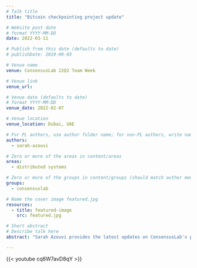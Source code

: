 ```yaml
---
# Talk title
title: "Bitcoin checkpointing project update"

# Website post date
# format YYYY-MM-DD
date: 2022-03-11

# Publish from this date (defaults to date)
# publishDate: 2019-09-03

# Venue name
venue: ConsensusLab 22Q2 Team Week

# Venue link
venue_url:

# Venue date (defaults to date)
# format YYYY-MM-DD
venue_date: 2022-02-07

# Venue location
venue_location: Dubai, UAE

# For PL authors, use author folder name; for non-PL authors, write name as in paper within ""
authors:
  - sarah-azouvi

# Zero or more of the areas in content/areas
areas:
  - distributed systems

# Zero or more of the groups in content/groups (should match author membership)
groups:
  - consensuslab

# Name the cover image featured.jpg
resources:
  - title: featured-image
    src: featured.jpg

# Short abstract
# Describe talk here
abstract: "Sarah Azouvi provides the latest updates on ConsensusLab's project B2, focused on preventing long-range attacks by checkpointing state onto the Bitcoin chain."

---
```



{{< youtube cq6W7avD8qY >}}
